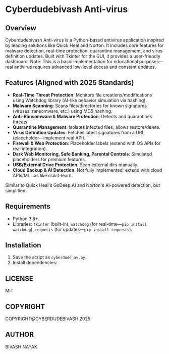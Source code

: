 # Cyberdudebivash Anti-virus

## Overview
Cyberdudebivash Anti-virus is a Python-based antivirus application inspired by leading solutions like Quick Heal and Norton. It includes core features for malware detection, real-time protection, quarantine management, and virus definition updates. Built with Tkinter for the GUI, it provides a user-friendly dashboard. Note: This is a basic implementation for educational purposes—real antivirus requires advanced low-level access and constant updates.

## Features (Aligned with 2025 Standards)
- **Real-Time Threat Protection**: Monitors file creations/modifications using Watchdog library (AI-like behavior simulation via hashing).
- **Malware Scanning**: Scans files/directories for known signatures (viruses, ransomware, etc.) using MD5 hashing.
- **Anti-Ransomware & Malware Protection**: Detects and quarantines threats.
- **Quarantine Management**: Isolates infected files; allows restore/delete.
- **Virus Definition Updates**: Fetches latest signatures from a URL (placeholder—implement real API).
- **Firewall & Web Protection**: Placeholder labels (extend with OS APIs for real integration).
- **Dark Web Monitoring, Safe Banking, Parental Controls**: Simulated placeholders for premium features.
- **USB/External Drive Protection**: Scan external dirs manually.
- **Cloud Backup & AI Detection**: Not fully implemented; extend with cloud APIs/ML libs like scikit-learn.

Similar to Quick Heal's GoDeep.AI and Norton's AI-powered detection, but simplified.

## Requirements
- Python 3.8+.
- Libraries: `tkinter` (built-in), `watchdog` (for real-time—`pip install watchdog`), `requests` (for updates—`pip install requests`).

## Installation
1. Save the script as `cyberdude_av.py`.
2. Install dependencies:

## LICENSE

MIT

## COPYRIGHT 

COPYRIGHT@CYBERDUDEBIVASH  2025

## AUTHOR 

BIVASH NAYAK
